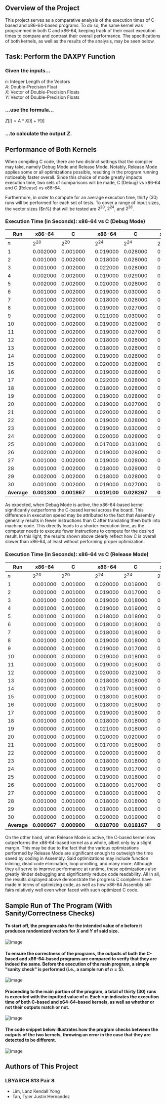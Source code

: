 ## Overview of the Project
This project serves as a comparative analysis of the execution times of C-based and x86-64-based programs.
To do so, the same kernel was programmed in both C and x86-64, keeping track of their exact execution times to compare and contrast their overall performance.
The specifications of both kernels, as well as the results of the analysis, may be seen below.

## Task: Perform the DAXPY Function
### Given the inputs...<br>
$n$: Integer Length of the Vectors<br>
$A$: Double-Precision Float<br>
$X$: Vector of Double-Precision Floats<br>
$Y$: Vector of Double-Precision Floats<br>
### ...use the formula...<br>
$Z[i]=A*X[i]+Y[i]$
### ...to calculate the output $Z$.<br>

## Performance of Both Kernels
When compiling C code, there are two distinct settings that the compiler may take, namely Debug Mode and Release Mode.
Notably, Release Mode applies some or all optimizations possible, resulting in the program running noticeably faster overall.
Since this choice of mode greatly impacts execution time, two sets of comparisons will be made, C (Debug) vs x86-64 and C (Release) vs x86-64.

Furthermore, in order to compute for an average execution time, thirty (30) runs will be performed for each set of tests.
To cover a range of input sizes, the vector sizes ($n%) that will be tested are $2^{20}$, $2^{24}$, and $2^{28}$. 

### Execution Time (in Seconds): x86-64 vs C (Debug Mode)
| Run   | x86-64  | C       |         | x86-64  | C       |         | x86-64  | C       |
|-------|---------|---------|---------|---------|---------|---------|---------|---------|
| $n$   |$2^{20}$ |$2^{20}$ |         |$2^{24}$ |$2^{24}$ |         |$2^{28}$ |$2^{28}$ |
| 1     | 0.002000| 0.001000|         | 0.019000| 0.028000|         | 0.417000| 0.492000|
| 2     | 0.001000| 0.002000|         | 0.018000| 0.028000|         | 0.334000| 0.596000|
| 3     | 0.001000| 0.002000|         | 0.022000| 0.028000|         | 0.309000| 0.461000|
| 4     | 0.002000| 0.002000|         | 0.019000| 0.029000|         | 0.444000| 0.714000|
| 5     | 0.002000| 0.002000|         | 0.020000| 0.028000|         | 0.372000| 0.523000|
| 6     | 0.001000| 0.002000|         | 0.019000| 0.030000|         | 0.382000| 0.611000|
| 7     | 0.001000| 0.002000|         | 0.018000| 0.028000|         | 0.357000| 0.609000|
| 8     | 0.001000| 0.001000|         | 0.019000| 0.027000|         | 0.362000| 0.579000|
| 9     | 0.001000| 0.002000|         | 0.021000| 0.030000|         | 0.326000| 0.504000|
| 10    | 0.001000| 0.002000|         | 0.019000| 0.029000|         | 0.307000| 0.500000|
| 11    | 0.001000| 0.002000|         | 0.019000| 0.027000|         | 0.340000| 0.541000|
| 12    | 0.001000| 0.002000|         | 0.018000| 0.028000|         | 0.357000| 0.490000|
| 13    | 0.002000| 0.002000|         | 0.018000| 0.028000|         | 0.362000| 0.464000|
| 14    | 0.001000| 0.002000|         | 0.019000| 0.028000|         | 0.333000| 0.482000|
| 15    | 0.001000| 0.002000|         | 0.020000| 0.028000|         | 0.309000| 0.456000|
| 16    | 0.002000| 0.002000|         | 0.019000| 0.028000|         | 0.296000| 0.434000|
| 17    | 0.001000| 0.002000|         | 0.022000| 0.028000|         | 0.297000| 0.454000|
| 18    | 0.001000| 0.002000|         | 0.018000| 0.028000|         | 0.318000| 0.500000|
| 19    | 0.001000| 0.002000|         | 0.019000| 0.028000|         | 0.315000| 0.488000|
| 20    | 0.001000| 0.002000|         | 0.019000| 0.027000|         | 0.309000| 0.634000|
| 21    | 0.002000| 0.001000|         | 0.020000| 0.028000|         | 0.330000| 0.498000|
| 22    | 0.001000| 0.001000|         | 0.019000| 0.028000|         | 0.296000| 0.499000|
| 23    | 0.001000| 0.002000|         | 0.019000| 0.030000|         | 0.282000| 0.485000|
| 24    | 0.002000| 0.002000|         | 0.020000| 0.028000|         | 0.326000| 0.494000|
| 25    | 0.001000| 0.002000|         | 0.017000| 0.031000|         | 0.305000| 0.500000|
| 26    | 0.002000| 0.002000|         | 0.019000| 0.028000|         | 0.360000| 0.497000|
| 27    | 0.001000| 0.002000|         | 0.019000| 0.028000|         | 0.334000| 0.483000|
| 28    | 0.001000| 0.002000|         | 0.018000| 0.029000|         | 0.283000| 0.511000|
| 29    | 0.002000| 0.002000|         | 0.018000| 0.028000|         | 0.349000| 0.488000|
| 30    | 0.001000| 0.002000|         | 0.019000| 0.027000|         | 0.356000| 0.464000|
|<b>Average</b>|<b>0.001300</b>|	<b>0.001867</b>|         | <b>0.019100</b>|	<b>0.028267</b>|         | <b>0.335567</b>|	<b>0.515033</b>|

As expected, when Debug Mode is active, the x86-64-based kernel significantly outperforms the C-based kernel across the board. This difference in execution speed may be attributed to the fact that Assembly generally results in fewer instructions than C after translating them both into machine code. This directly leads to a shorter execution time, as the computer needs to execute fewer instructions to compute for the desired result. In this light, the results shown above clearly reflect how C is overall slower than x86-64, at least without performing proper optimization.

### Execution Time (in Seconds): x86-64 vs C (Release Mode)
| Run   | x86-64   |    C       |           |   x86-64 |    C       |           | x86-64   |    C       |
|-------|----------|------------|-----------|----------|------------|-----------|----------|------------|
| $n$   |$2^{20}$  |$2^{20}$    |           |$2^{24}$  |$2^{24}$    |           |$2^{28}$  |$2^{28}$    |
| 1     | 0.001000 | 0.001000   |           | 0.020000 | 0.019000   |           | 0.378000 | 0.359000   |
| 2     | 0.001000 | 0.001000   |           | 0.019000 | 0.017000   |           | 0.337000 | 0.308000   |
| 3     | 0.001000 | 0.000000   |           | 0.019000 | 0.018000   |           | 0.329000 | 0.289000   |
| 4     | 0.001000 | 0.001000   |           | 0.019000 | 0.019000   |           | 0.286000 | 0.274000   |
| 5     | 0.001000 | 0.001000   |           | 0.018000 | 0.018000   |           | 0.309000 | 0.293000   |
| 6     | 0.001000 | 0.001000   |           | 0.018000 | 0.018000   |           | 0.311000 | 0.274000   |
| 7     | 0.001000 | 0.001000   |           | 0.018000 | 0.018000   |           | 0.293000 | 0.267000   |
| 8     | 0.001000 | 0.001000   |           | 0.019000 | 0.018000   |           | 0.291000 | 0.300000   |
| 9     | 0.000000 | 0.001000   |           | 0.019000 | 0.017000   |           | 0.293000 | 0.275000   |
| 10    | 0.000000 | 0.000000   |           | 0.019000 | 0.018000   |           | 0.290000 | 0.312000   |
| 11    | 0.001000 | 0.001000   |           | 0.019000 | 0.018000   |           | 0.356000 | 0.382000   |
| 12    | 0.000000 | 0.001000   |           | 0.020000 | 0.021000   |           | 0.302000 | 0.305000   |
| 13    | 0.001000 | 0.001000   |           | 0.018000 | 0.018000   |           | 0.283000 | 0.283000   |
| 14    | 0.001000 | 0.000000   |           | 0.017000 | 0.019000   |           | 0.375000 | 0.303000   |
| 15    | 0.001000 | 0.001000   |           | 0.018000 | 0.018000   |           | 0.308000 | 0.319000   |
| 16    | 0.001000 | 0.001000   |           | 0.018000 | 0.018000   |           | 0.343000 | 0.327000   |
| 17    | 0.001000 | 0.001000   |           | 0.019000 | 0.018000   |           | 0.279000 | 0.280000   |
| 18    | 0.001000 | 0.001000   |           | 0.018000 | 0.018000   |           | 0.297000 | 0.301000   |
| 19    | 0.000000 | 0.001000   |           | 0.021000 | 0.018000   |           | 0.282000 | 0.284000   |
| 20    | 0.001000 | 0.001000   |           | 0.020000 | 0.020000   |           | 0.285000 | 0.282000   |
| 21    | 0.001000 | 0.001000   |           | 0.017000 | 0.018000   |           | 0.328000 | 0.339000   |
| 22    | 0.002000 | 0.001000   |           | 0.020000 | 0.018000   |           | 0.286000 | 0.279000   |
| 23    | 0.001000 | 0.001000   |           | 0.018000 | 0.018000   |           | 0.344000 | 0.295000   |
| 24    | 0.001000 | 0.001000   |           | 0.019000 | 0.017000   |           | 0.285000 | 0.355000   |
| 25    | 0.002000 | 0.001000   |           | 0.019000 | 0.018000   |           | 0.358000 | 0.328000   |
| 26    | 0.001000 | 0.001000   |           | 0.018000 | 0.017000   |           | 0.338000 | 0.347000   |
| 27    | 0.001000 | 0.001000   |           | 0.018000 | 0.018000   |           | 0.337000 | 0.302000   |
| 28    | 0.001000 | 0.001000   |           | 0.018000 | 0.018000   |           | 0.340000 | 0.330000   |
| 29    | 0.001000 | 0.001000   |           | 0.018000 | 0.018000   |           | 0.348000 | 0.341000   |
| 30    | 0.002000 | 0.001000   |           | 0.020000 | 0.019000   |           | 0.351000 | 0.290000   |
|<b>Average</b>|<b>0.000967</b>|<b>0.000900 </b>|           |<b>0.018700 </b>|<b>0.018167 </b>  |           |<b>0.318067</b> |<b>0.307433</b> |

On the other hand, when Release Mode is active, the C-based kernel now outperforms the x86-64-based kernel as a whole, albeit only by a slight margin. This may be due to the fact that the various optimizations performed by Release Mode are significant enough to outweigh the time saved by coding in Assembly. Said optimizations may include function inlining, dead code elimination, loop unrolling, and many more. Although they all serve to improve performance at runtime, these optimizations also greatly hinder debugging and significantly reduce code readability. All in all, the results displayed above demonstrate the progress C compilers have made in terms of optimizing code, as well as how x86-64 Assembly still fairs relatively well even when faced with such optimized C code.

## Sample Run of The Program (With Sanity/Correctness Checks)

#### To start off, the program asks for the intended value of $n$ before it produces randomized vectors for $X$ and $Y$ of said size.
![image](https://github.com/LanzL20/LBYARCH_MP2/assets/68149934/8d60f049-9e3d-4616-ae76-d634151a84b8)

#### To ensure the correctness of the programs, the outputs of both the C-based and x86-64-based programs are compared to verify that they are indeed the same. Before the execution of the main program, a simple "sanity check" is performed (i.e., a sample run of $n=5$).
![image](https://github.com/LanzL20/LBYARCH_MP2/assets/68149934/14af3731-f343-4a4f-b2d9-8c96c62b19ff)

#### Proceeding to the main portion of the program, a total of thirty (30) runs is executed with the inputted value of $n$. Each run indicates the execution time of both C-based and x64-64-based kernels, as well as whether or not their outputs match or not.
![image](https://github.com/LanzL20/LBYARCH_MP2/assets/68149934/0cff269a-2121-405c-95a5-300eee68b930)

#### The code snippet below illustrates how the program checks between the outputs of the two kernels, throwing an error in the case that they are detected to be different.
![image](https://github.com/LanzL20/LBYARCH_MP2/assets/68149934/727a1763-230a-44a1-aa70-aa0a7605d046)

## Authors of This Project
### LBYARCH S13 Pair 8
- Lim, Lanz Kendall Yong
- Tan, Tyler Justin Hernandez
